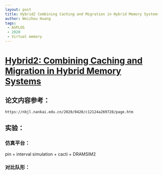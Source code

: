 ```yaml
---
layout: post
title: Hybrid2 Combining Caching and Migration in Hybrid Memory Systems
author: Weizhou Huang
tags:
 - ASPLOS
 - 2020
 - Virtual memory
---
```

# [Hybrid2: Combining Caching and Migration in Hybrid Memory Systems]()

## 论文内容参考：

    https://nbjl.nankai.edu.cn/2020/0420/c12124a269728/page.htm

## 实验：
### 仿真平台：
pin + interval simulation  + cacti + DRAMSIM2

### 对比队形：
